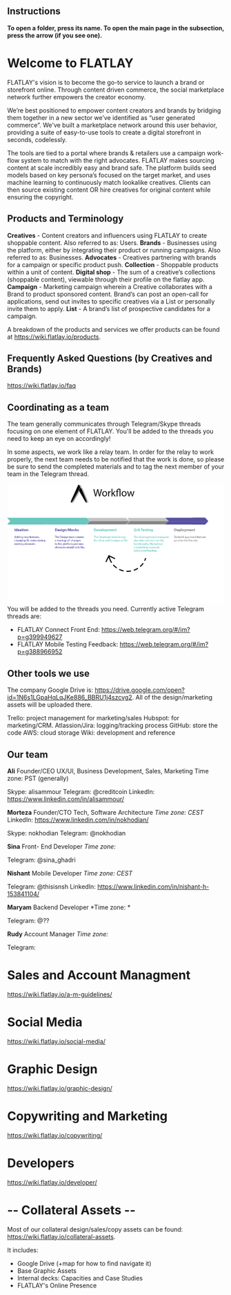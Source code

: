 <!-- TITLE: The Visual Storytelling Platform for Products.--> 
<!-- SUBTITLE:  Discover & Share Collections // The destination bridging content, community & commerce. -->

## Instructions
**To open a folder, press its name. To open the main page in the subsection, press the arrow (if you see one).**

# Welcome to FLATLAY
FLATLAY's vision is to become the go-to service to launch a brand or storefront online. Through content driven commerce, the social marketplace network further empowers the creator economy.

We’re best positioned to empower content creators and brands by bridging them together in a new sector we’ve identified as “user generated commerce”. We've built a marketplace network around this user behavior, providing a suite of easy-to-use tools to create a digital storefront in seconds, codelessly. 

The tools are tied to a portal where brands & retailers use a campaign work-flow system to match with the right advocates. FLATLAY makes sourcing content at scale incredibly easy and brand safe. The platform builds seed models based on key persona’s focused on the target market, and uses machine learning to continuously match lookalike creatives. Clients can then source existing content OR hire creatives for original content while ensuring the copyright.

## Products and Terminology

**Creatives** - Content creators and influencers using FLATLAY to create shoppable content. Also referred to as: Users.
**Brands** - Businesses using the platform, either by integrating their product or running campaigns. Also referred to as: Businesses.
**Advocates** - Creatives partnering with brands for a campaign or specific product push.
**Collection** - Shoppable products within a unit of content.
**Digital shop** - The sum of a creative’s collections (shoppable content), viewable through their profile on the flatlay app.
**Campaign** - Marketing campaign wherein a Creative collaborates with a Brand to product sponsored content. Brand’s can post an open-call for applications, send out invites to specific creatives via a List or personally invite them to apply.
**List** - A brand’s list of prospective candidates for a campaign.

A breakdown of the products and services we offer products can be found at https://wiki.flatlay.io/products.

## Frequently Asked Questions (by Creatives and Brands)
https://wiki.flatlay.io/faq

## Coordinating as a team

The team generally communicates through Telegram/Skype threads focusing on one element of FLATLAY. You'll be added to the threads you need to keep an eye on accordingly!


In some aspects, we work like a relay team. In order for the relay to work properly, the next team needs to be notified that the work is done, so please be sure to send the completed materials and to tag the next member of your team in the Telegram thread.

![Explanation Of Processes My Version 2](/uploads/explanation-of-processes-my-version-2.png "Explanation Of Processes My Version 2")
You will be added to the threads you need. Currently active Telegram threads are:
* FLATLAY Connect Front End: https://web.telegram.org/#/im?p=g399949627
* FLATLAY Mobile Testing Feedback: https://web.telegram.org/#/im?p=g388966952

## Other tools we use

The company Google Drive is: https://drive.google.com/open?id=1N6s1LGpaHqLqJKe886_BBRU1j4szcvg2. All of the design/marketing assets will be uploaded there.

Trello: project management for marketing/sales
Hubspot: for marketing/CRM.
Atlassion/Jira: logging/tracking process
GitHub: store the code
AWS: cloud storage
Wiki: development and reference

## Our team

**Ali**
Founder/CEO
UX/UI, Business Development, Sales, Marketing
Time zone: PST (generally)

Skype: alisammour
Telegram: @creditcoin
LinkedIn: https://www.linkedin.com/in/alisammour/

**Morteza**
Founder/CTO
Tech, Software Architecture 
*Time zone: CEST*
LinkedIn: https://www.linkedin.com/in/nokhodian/

Skype: nokhodian
Telegram: @nokhodian

**Sina**
Front- End Developer
*Time zone:*

Telegram: @sina_ghadri

**Nishant**
Mobile Developer
*Time zone: CEST*

Telegram: @thisisnsh
LinkedIn: https://www.linkedin.com/in/nishant-h-153841104/

**Maryam**
Backend Developer
*Time zone: *

Telegram: @??

**Rudy**
Account Manager 
*Time zone:*

Telegram: 
# Sales and Account Managment
https://wiki.flatlay.io/a-m-guidelines/
# Social Media
https://wiki.flatlay.io/social-media/
# Graphic Design 
https://wiki.flatlay.io/graphic-design/

# Copywriting and Marketing
https://wiki.flatlay.io/copywriting/
# Developers
https://wiki.flatlay.io/developer/

# -- Collateral Assets --
Most of our collateral design/sales/copy assets can be found: https://wiki.flatlay.io/collateral-assets.

It includes:
* Google Drive (+map for how to find navigate it)
* Base Graphic Assets
* Internal decks: Capacities and Case Studies
* FLATLAY's Online Presence